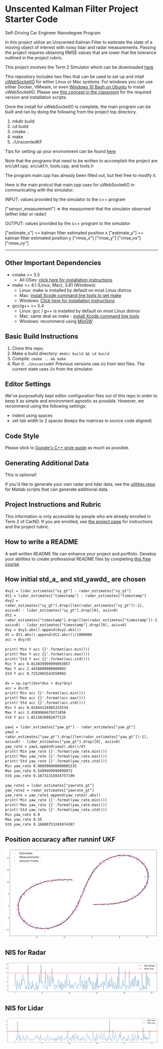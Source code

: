 # Unscented Kalman Filter Project Starter Code
Self-Driving Car Engineer Nanodegree Program

In this project utilize an Unscented Kalman Filter to estimate the state of a moving object of interest with noisy lidar and radar measurements. Passing the project requires obtaining RMSE values that are lower that the tolerance outlined in the project rubric. 

This project involves the Term 2 Simulator which can be downloaded [here](https://github.com/udacity/self-driving-car-sim/releases)

This repository includes two files that can be used to set up and intall [uWebSocketIO](https://github.com/uWebSockets/uWebSockets) for either Linux or Mac systems. For windows you can use either Docker, VMware, or even [Windows 10 Bash on Ubuntu](https://www.howtogeek.com/249966/how-to-install-and-use-the-linux-bash-shell-on-windows-10/) to install uWebSocketIO. Please see [this concept in the classroom](https://classroom.udacity.com/nanodegrees/nd013/parts/40f38239-66b6-46ec-ae68-03afd8a601c8/modules/0949fca6-b379-42af-a919-ee50aa304e6a/lessons/f758c44c-5e40-4e01-93b5-1a82aa4e044f/concepts/16cf4a78-4fc7-49e1-8621-3450ca938b77) for the required version and installation scripts.

Once the install for uWebSocketIO is complete, the main program can be built and ran by doing the following from the project top directory.

1. mkdir build
2. cd build
3. cmake ..
4. make
5. ./UnscentedKF

Tips for setting up your environment can be found [here](https://classroom.udacity.com/nanodegrees/nd013/parts/40f38239-66b6-46ec-ae68-03afd8a601c8/modules/0949fca6-b379-42af-a919-ee50aa304e6a/lessons/f758c44c-5e40-4e01-93b5-1a82aa4e044f/concepts/23d376c7-0195-4276-bdf0-e02f1f3c665d)

Note that the programs that need to be written to accomplish the project are src/ukf.cpp, src/ukf.h, tools.cpp, and tools.h

The program main.cpp has already been filled out, but feel free to modify it.

Here is the main protcol that main.cpp uses for uWebSocketIO in communicating with the simulator.


INPUT: values provided by the simulator to the c++ program

["sensor_measurement"] => the measurment that the simulator observed (either lidar or radar)


OUTPUT: values provided by the c++ program to the simulator

["estimate_x"] <= kalman filter estimated position x
["estimate_y"] <= kalman filter estimated position y
["rmse_x"]
["rmse_y"]
["rmse_vx"]
["rmse_vy"]

---

## Other Important Dependencies
* cmake >= 3.5
  * All OSes: [click here for installation instructions](https://cmake.org/install/)
* make >= 4.1 (Linux, Mac), 3.81 (Windows)
  * Linux: make is installed by default on most Linux distros
  * Mac: [install Xcode command line tools to get make](https://developer.apple.com/xcode/features/)
  * Windows: [Click here for installation instructions](http://gnuwin32.sourceforge.net/packages/make.htm)
* gcc/g++ >= 5.4
  * Linux: gcc / g++ is installed by default on most Linux distros
  * Mac: same deal as make - [install Xcode command line tools](https://developer.apple.com/xcode/features/)
  * Windows: recommend using [MinGW](http://www.mingw.org/)

## Basic Build Instructions

1. Clone this repo.
2. Make a build directory: `mkdir build && cd build`
3. Compile: `cmake .. && make`
4. Run it: `./UnscentedKF` Previous versions use i/o from text files.  The current state uses i/o
from the simulator.

## Editor Settings

We've purposefully kept editor configuration files out of this repo in order to
keep it as simple and environment agnostic as possible. However, we recommend
using the following settings:

* indent using spaces
* set tab width to 2 spaces (keeps the matrices in source code aligned)

## Code Style

Please stick to [Google's C++ style guide](https://google.github.io/styleguide/cppguide.html) as much as possible.

## Generating Additional Data

This is optional!

If you'd like to generate your own radar and lidar data, see the
[utilities repo](https://github.com/udacity/CarND-Mercedes-SF-Utilities) for
Matlab scripts that can generate additional data.

## Project Instructions and Rubric

This information is only accessible by people who are already enrolled in Term 2
of CarND. If you are enrolled, see [the project page](https://classroom.udacity.com/nanodegrees/nd013/parts/40f38239-66b6-46ec-ae68-03afd8a601c8/modules/0949fca6-b379-42af-a919-ee50aa304e6a/lessons/c3eb3583-17b2-4d83-abf7-d852ae1b9fff/concepts/f437b8b0-f2d8-43b0-9662-72ac4e4029c1)
for instructions and the project rubric.

## How to write a README
A well written README file can enhance your project and portfolio.  Develop your abilities to create professional README files by completing [this free course](https://www.udacity.com/course/writing-readmes--ud777).


## How initial std_a_ and std_yawdd_ are chosen
```
dvy1 = lidar_estimates["vy_gt"] - radar_estimates["vy_gt"]
dt1 = lidar_estimates["timestamp"] - radar_estimates["timestamp"]
dvy2 = radar_estimates["vy_gt"].drop([len(radar_estimates["vy_gt"])-1], axis=0) - lidar_estimates["vy_gt"].drop([0], axis=0)
dt2 = radar_estimates["timestamp"].drop([len(radar_estimates["timestamp"])-1], axis=0) - lidar_estimates["timestamp"].drop([0], axis=0)
dvy = dvy1.abs().append(dvy2.abs())
dt = dt1.abs().append(dt2.abs())/1000000
acc = dvy/dt

print('Min Y acc {}'.format(acc.min()))
print('Max Y acc {}'.format(acc.max()))
print('Std Y acc {}'.format(acc.std()))
Min Y acc 0.013039999999993057
Max Y acc 2.4458800000000003
Std Y acc 0.7152965543550903

dv = np.sqrt(dvx*dvx + dvy*dvy)
acc = dv/dt
print('Min acc {}'.format(acc.min()))
print('Max acc {}'.format(acc.max()))
print('Std acc {}'.format(acc.std()))
Min Y acc 0.01844134485333534
Max Y acc 3.4589966679371056
Std Y acc 1.0115820882877125

yaw1 = lidar_estimates["yaw_gt"] - radar_estimates["yaw_gt"]
yaw2 = radar_estimates["yaw_gt"].drop([len(radar_estimates["yaw_gt"])-1], axis=0) - lidar_estimates["yaw_gt"].drop([0], axis=0)
yaw_rate = yaw1.append(yaw2).abs()/dt
print('Min yaw_rate {}'.format(yaw_rate.min()))
print('Max yaw_rate {}'.format(yaw_rate.max()))
print('Std yaw_rate {}'.format(yaw_rate.std()))
Min yaw_rate 0.006900000000005235
Max yaw_rate 0.5499999999999972
Std yaw_rate 0.16731315834757196

yaw_rate1 = lidar_estimates["yawrate_gt"]
yaw_rate2 = radar_estimates["yawrate_gt"]
yaw_rate = yaw_rate1.append(yaw_rate2).abs()
print('Min yaw_rate {}'.format(yaw_rate.min()))
print('Max yaw_rate {}'.format(yaw_rate.max()))
print('Std yaw_rate {}'.format(yaw_rate.std()))
Min yaw_rate 0.0
Max yaw_rate 0.55
Std yaw_rate 0.16888753245074387
```

## Position accuracy after runninf UKF
![alt text](https://github.com/VenkatRepaka/CarND-Unscented-Kalman-Filter-Project/blob/master/visualizations/17_27_Position_Accuracy.png)

## NIS for Radar
![alt text](https://github.com/VenkatRepaka/CarND-Unscented-Kalman-Filter-Project/blob/master/visualizations/17_27_Radar.png)

## NIS for Lidar
![alt text](https://github.com/VenkatRepaka/CarND-Unscented-Kalman-Filter-Project/blob/master/visualizations/17_27_Lidar.png)